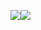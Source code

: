 <img src="https://github-readme-stats.vercel.app/api?username=sffxzzp&show_icons=true&count_private=true&title_color=fff&text_color=fff&icon_color=fff&bg_color=30,77a1d3,79cbca" /><img src="https://github-readme-stats.vercel.app/api/top-langs/?username=sffxzzp&layout=compact&title_color=fff&text_color=fff&icon_color=fff&bg_color=30,79cbca,e684ae&hide=html,lua&langs_count=10" />
